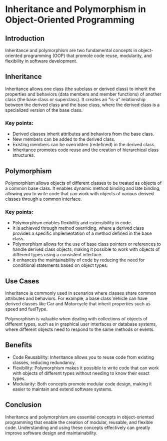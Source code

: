 # Inheritance and Polymorphism in Object-Oriented Programming

## Introduction
Inheritance and polymorphism are two fundamental concepts in object-oriented programming (OOP) that promote code reuse, modularity, and flexibility in software development.

## Inheritance
Inheritance allows one class (the subclass or derived class) to inherit the properties and behaviors (data members and member functions) of another class (the base class or superclass). It creates an "is-a" relationship between the derived class and the base class, where the derived class is a specialized version of the base class.

### Key points:
- Derived classes inherit attributes and behaviors from the base class.
- New members can be added to the derived class.
- Existing members can be overridden (redefined) in the derived class.
- Inheritance promotes code reuse and the creation of hierarchical class structures.

## Polymorphism
Polymorphism allows objects of different classes to be treated as objects of a common base class. It enables dynamic method binding and late binding, allowing you to write code that can work with objects of various derived classes through a common interface.

### Key points:
- Polymorphism enables flexibility and extensibility in code.
- It is achieved through method overriding, where a derived class provides a specific implementation of a method defined in the base class.
- Polymorphism allows for the use of base class pointers or references to handle derived class objects, making it possible to work with objects of different types using a consistent interface.
- It enhances the maintainability of code by reducing the need for conditional statements based on object types.

## Use Cases
Inheritance is commonly used in scenarios where classes share common attributes and behaviors. For example, a base class Vehicle can have derived classes like Car and Motorcycle that inherit properties such as speed and fuelType.

Polymorphism is valuable when dealing with collections of objects of different types, such as in graphical user interfaces or database systems, where different objects need to respond to the same methods or events.

## Benefits
- Code Reusability: Inheritance allows you to reuse code from existing classes, reducing redundancy.
- Flexibility: Polymorphism makes it possible to write code that can work with objects of different types without needing to know their exact types.
- Modularity: Both concepts promote modular code design, making it easier to maintain and extend software systems.

## Conclusion
Inheritance and polymorphism are essential concepts in object-oriented programming that enable the creation of modular, reusable, and flexible code. Understanding and using these concepts effectively can greatly improve software design and maintainability.
